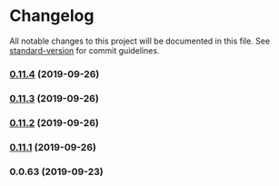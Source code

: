 # Changelog

All notable changes to this project will be documented in this file. See [standard-version](https://github.com/conventional-changelog/standard-version) for commit guidelines.

### [0.11.4](https://github.com/dialogs/api-schema/compare/v0.11.3...v0.11.4) (2019-09-26)

### [0.11.3](https://github.com/dialogs/api-schema/compare/v0.11.2...v0.11.3) (2019-09-26)

### [0.11.2](https://github.com/dialogs/api-schema/compare/v0.11.1...v0.11.2) (2019-09-26)

### [0.11.1](https://github.com/dialogs/api-schema/compare/v0.11.0...v0.11.1) (2019-09-26)

### 0.0.63 (2019-09-23)

